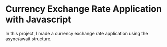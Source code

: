 # Currency Exchange Rate Application with Javascript
In this project, I made a currency exchange rate application using the async/await structure.
